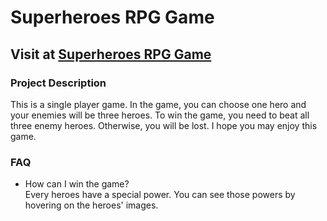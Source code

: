# Superheroes RPG Game

## Visit at [Superheroes RPG Game](https://minkkyaw.github.io/unit-4-game/)

### Project Description
This is a single player game. In the game, you can choose one hero and your enemies will be three heroes. To win the game, you need to beat all three enemy heroes. Otherwise, you will be lost. I hope you may enjoy this game.

### FAQ
* How can I win the game?  
  Every heroes have a special power. You can see those powers by hovering on the heroes' images.
